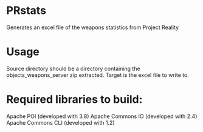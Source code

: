 PRstats
=======

Generates an excel file of the weapons statistics from Project Reality

Usage
=======
Source directory should be a directory containing the objects_weapons_server zip extracted.
Target is the excel file to write to.


Required libraries to build:
=======
Apache POI (developed with 3.8)
Apache Commons IO (developed with 2.4)
Apache Commons CLI (developed with 1.2)
